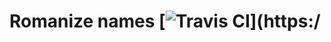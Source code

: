 # Romanize names [![Travis CI](https://travis-ci.org/muan/romanize-names.svg?branch=master)](https:/